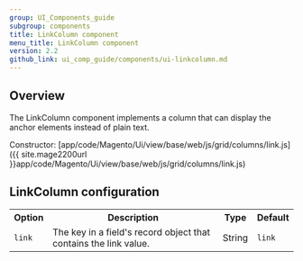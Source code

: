 ```yaml
---
group: UI_Components_guide
subgroup: components
title: LinkColumn component
menu_title: LinkColumn component
version: 2.2
github_link: ui_comp_guide/components/ui-linkcolumn.md
---
```


## Overview

The LinkColumn component implements a column that can display the anchor elements instead of plain text.

Constructor: [app/code/Magento/Ui/view/base/web/js/grid/columns/link.js]({{ site.mage2200url }}app/code/Magento/Ui/view/base/web/js/grid/columns/link.js)

## LinkColumn configuration

<table>
  <tr>
    <th>Option</th>
    <th>Description</th>
    <th>Type</th>
    <th>Default</th>
  </tr>
  <tr>
    <td><code>link</code></td>
    <td>The key in a field's record object that contains the link value.</td>
    <td>String</td>
    <td><code>link</code></td>
  </tr>
</table>

